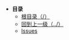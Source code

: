 * **目录**
  * [根目录（/）](/README)
  * [回到上一级（../）](/study/GoLang/README)
  * [Issues](/study/GoLang/Issues)

